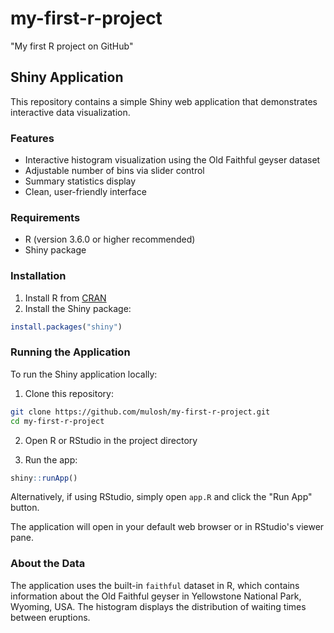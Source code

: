 # my-first-r-project
"My first R project on GitHub"

## Shiny Application

This repository contains a simple Shiny web application that demonstrates interactive data visualization.

### Features

- Interactive histogram visualization using the Old Faithful geyser dataset
- Adjustable number of bins via slider control
- Summary statistics display
- Clean, user-friendly interface

### Requirements

- R (version 3.6.0 or higher recommended)
- Shiny package

### Installation

1. Install R from [CRAN](https://cran.r-project.org/)
2. Install the Shiny package:

```r
install.packages("shiny")
```

### Running the Application

To run the Shiny application locally:

1. Clone this repository:
```bash
git clone https://github.com/mulosh/my-first-r-project.git
cd my-first-r-project
```

2. Open R or RStudio in the project directory

3. Run the app:
```r
shiny::runApp()
```

Alternatively, if using RStudio, simply open `app.R` and click the "Run App" button.

The application will open in your default web browser or in RStudio's viewer pane.

### About the Data

The application uses the built-in `faithful` dataset in R, which contains information about the Old Faithful geyser in Yellowstone National Park, Wyoming, USA. The histogram displays the distribution of waiting times between eruptions.
